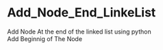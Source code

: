 # Add_Node_End_LinkeList
Add Node At the end of the linked list using python
<br>
Add Beginnig of The Node
